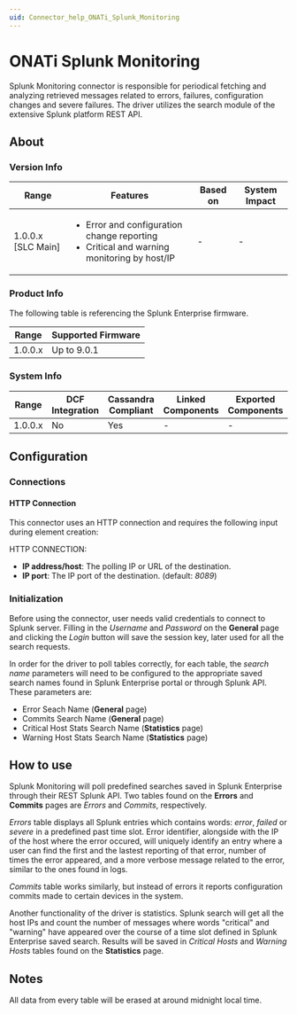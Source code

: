```yaml
---
uid: Connector_help_ONATi_Splunk_Monitoring
---
```


# ONATi Splunk Monitoring

Splunk Monitoring connector is responsible for periodical fetching and analyzing retrieved messages related to errors, failures, configuration changes and severe failures. 
The driver utilizes the search module of the extensive Splunk platform REST API.

## About

### Version Info


|Range					|Features																										|Based on		|System Impact		|
|-----------------------|---------------------------------------------------------------------------------------------------------------|---------------|-------------------|
|1.0.0.x [SLC Main]     |<ul><li>Error and configuration change reporting</li><li>Critical and warning monitoring by host/IP</li></ul>  |-				|-					|

### Product Info

The following table is referencing the Splunk Enterprise firmware.

|Range       |Supported Firmware      |
|------------|------------------------|
|1.0.0.x     | Up to 9.0.1            |


### System Info


|Range      |DCF Integration  |Cassandra Compliant  |Linked Components  |Exported Components   |
|-----------|-----------------|---------------------|-------------------|----------------------|
|1.0.0.x    |No               |Yes                  |-                  |-                     |

## Configuration

### Connections

#### HTTP Connection

This connector uses an HTTP connection and requires the following input during element creation:

HTTP CONNECTION:

  - **IP address/host**: The polling IP or URL of the destination.
  - **IP port**: The IP port of the destination. (default: *8089*)

### Initialization

Before using the connector, user needs valid credentials to connect to Splunk server. Filling in the _Username_ and _Password_ on the **General** page and clicking the _Login_ button will save the session key, later used for all the search requests. 

In order for the driver to poll tables correctly, for each table, the _search name_ parameters will need to be configured to the appropriate saved search names found in Splunk Enterprise portal or through Splunk API. These parameters are: 
- Error Seach Name (**General** page)
- Commits Search Name (**General** page)
- Critical Host Stats Search Name (**Statistics** page)
- Warning Host Stats Search Name (**Statistics** page)


## How to use

Splunk Monitoring will poll predefined searches saved in Splunk Enterprise through their REST Splunk API. Two tables found on the **Errors** and **Commits** pages are _Errors_ and _Commits_, respectively. 

_Errors_ table displays all Splunk entries which contains words: _error_, _failed_ or _severe_ in a predefined past time slot. Error identifier, alongside with the IP of the host where the error occured, will uniquely identify an entry where a user can find the first and the lastest reporting of that error, number of times the error appeared, and a more verbose message related to the error, similar to the ones found in logs. 

_Commits_ table works similarly, but instead of errors it reports configuration commits made to certain devices in the system.

Another functionality of the driver is statistics. Splunk search will get all the host IPs and count the number of messages where words "critical" and "warning" have appeared over the course of a time slot defined in Splunk Enterprise saved search. Results will be saved in _Critical Hosts_ and _Warning Hosts_ tables found on the **Statistics** page.
## Notes

All data from every table will be erased at around midnight local time.
